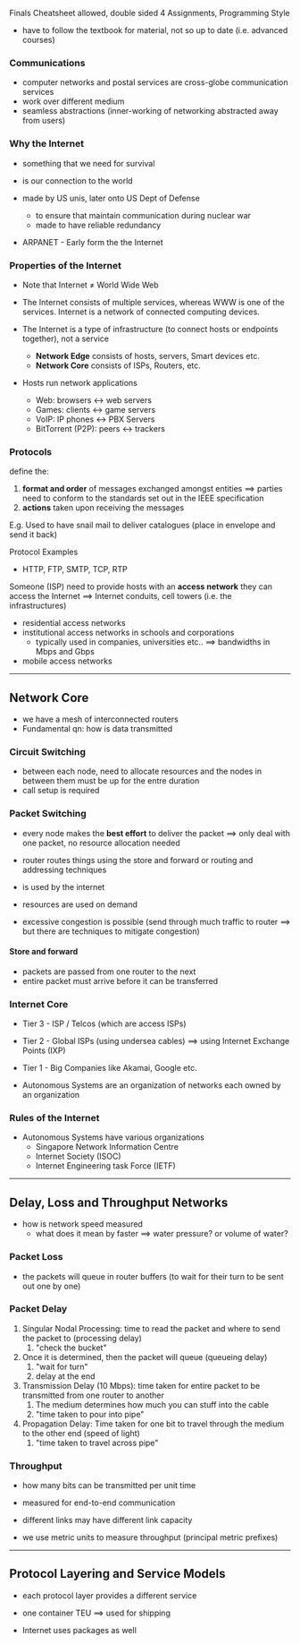 Finals Cheatsheet allowed, double sided
4 Assignments, Programming Style
- have to follow the textbook for material, not so up to date (i.e. advanced courses)
### Communications
- computer networks and postal services are cross-globe communication services
- work over different medium
- seamless abstractions (inner-working of networking abstracted away from users)

### Why the Internet
- something that we need for survival
- is our connection to the world

- made by US unis, later onto US Dept of Defense
	- to ensure that maintain communication during nuclear war
	- made to have reliable redundancy

- ARPANET - Early form the the Internet
### Properties of the Internet
- Note that Internet $\neq$ World Wide Web

- The Internet consists of multiple services, whereas WWW is one of the services. Internet is a network of connected computing devices.

- The Internet is a type of infrastructure (to connect hosts or endpoints together), not a service
	- **Network Edge** consists of hosts, servers, Smart devices etc.
	- **Network Core** consists of ISPs, Routers, etc.

- Hosts run network applications
	- Web: browsers $\leftrightarrow$  web servers
	- Games: clients $\leftrightarrow$ game servers
	- VoIP: IP phones $\leftrightarrow$ PBX Servers
	- BitTorrent (P2P): peers $\leftrightarrow$ trackers

### Protocols
define the:
1. **format and order** of messages exchanged amongst entities $\implies$ parties need to conform to the standards set out in the IEEE specification
2. **actions** taken upon receiving the messages

E.g. Used to have snail mail to deliver catalogues (place in envelope and send it back)

Protocol Examples
- HTTP, FTP, SMTP, TCP, RTP

Someone (ISP) need to provide hosts with an **access network** they can access the Internet $\implies$ Internet conduits, cell towers (i.e. the infrastructures)
- residential access networks
- institutional access networks in schools and corporations
	- typically used in companies, universities etc.. $\implies$ bandwidths in Mbps and Gbps
- mobile access networks

---
## Network Core
- we have a mesh of interconnected routers
- Fundamental qn: how is data transmitted

### Circuit Switching
- between each node, need to allocate resources and the nodes in between them must be up for the entre duration
- call setup is required

### Packet Switching
- every node makes the **best effort** to deliver the packet $\implies$ only deal with one packet, no resource allocation needed
- router routes things using the store and forward or routing and addressing techniques
- is used by the internet

- resources are used on demand
- excessive congestion is possible (send through much traffic to router $\implies$ but there are techniques to mitigate congestion)

#### Store and forward
- packets are passed from one router to the next
- entire packet must arrive before it can be transferred

### Internet Core
- Tier 3 - ISP / Telcos (which are access ISPs)
- Tier 2 - Global ISPs (using undersea cables) $\implies$ using Internet Exchange Points (IXP)
- Tier 1 - Big Companies like Akamai, Google etc.


- Autonomous Systems are an organization of networks each owned by an organization

### Rules of the Internet
- Autonomous Systems have various organizations
	- Singapore Network Information Centre
	- Internet Society (ISOC)
	- Internet Engineering task Force (IETF)

---
## Delay, Loss and Throughput Networks
- how is network speed measured 
	- what does it mean by faster $\implies$ water pressure? or volume of water?

### Packet Loss
- the packets will queue in router buffers (to wait for their turn to be sent out one by one)

### Packet Delay
1. Singular Nodal Processing: time to read the packet and where to send the packet to (processing delay)
	1. "check the bucket"
2. Once it is determined, then the packet will queue (queueing delay)
	1. "wait for turn"
	2. delay at the end
3. Transmission Delay (10 Mbps): time taken for entire packet to be transmitted from one router to another
	1. The medium determines how much you can stuff into the cable
	2. "time taken to pour into pipe"
4. Propagation Delay: Time taken for one bit to travel through the medium to the other end (speed of light)
	1. "time taken to travel across pipe"

### Throughput
- how many bits can be transmitted per unit time
- measured for end-to-end communication
- different links may have different link capacity


- we use metric units to measure throughput (principal metric prefixes)
---
## Protocol Layering and Service Models
- each protocol layer provides a different service
- one container TEU $\implies$ used for shipping

- Internet uses packages as well
